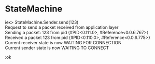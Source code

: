 # StateMachine

iex> StateMachine.Sender.send(123)  
Request to send a packet received from application layer  
Sending a packet: 123 from pid {#PID<0.111.0>, #Reference<0.0.6.767>}  
Received a packet 123 from pid {#PID<0.110.0>, #Reference<0.0.6.775>}  
Current receiver state is now WAITING FOR CONNECTION  
Current sender state is now WAITING TO CONNECT  

:ok

